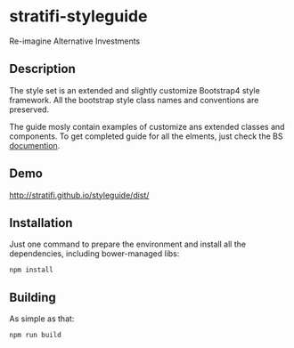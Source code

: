 # stratifi-styleguide

Re-imagine Alternative Investments 


## Description
The style set is an extended and slightly customize Bootstrap4 style framework.
All the bootstrap style class names and conventions are preserved.

The guide mosly contain examples of customize ans extended classes and components.
To get completed guide for all the elments, just check the BS [documention](http://getbootstrap.com/).


## Demo
http://stratifi.github.io/styleguide/dist/  



## Installation
Just one command to prepare the environment and install all the dependencies, 
including bower-managed libs:
```
npm install
```



## Building
As simple as that:
```
npm run build
```

